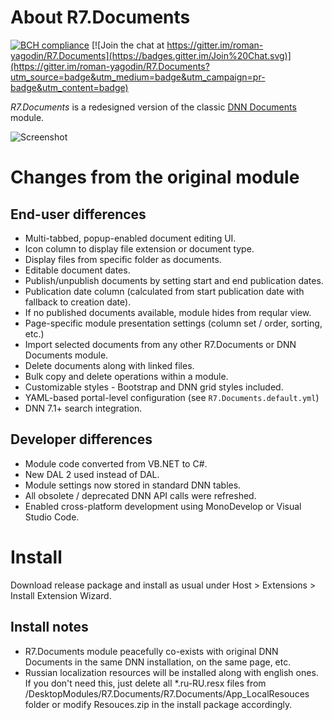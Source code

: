# About R7.Documents

[![BCH compliance](https://bettercodehub.com/edge/badge/roman-yagodin/R7.Documents)](https://bettercodehub.com/)
[![Join the chat at https://gitter.im/roman-yagodin/R7.Documents](https://badges.gitter.im/Join%20Chat.svg)](https://gitter.im/roman-yagodin/R7.Documents?utm_source=badge&utm_medium=badge&utm_campaign=pr-badge&utm_content=badge)

*R7.Documents* is a redesigned version of the classic [DNN Documents](https://github.com/mitchelsellers/dnnDocuments) module.

![Screenshot](https://raw.githubusercontent.com/roman-yagodin/R7.Documents/master/images/r7_documents_bootstrap.png "Main module in the edit mode")

# Changes from the original module

## End-user differences

- Multi-tabbed, popup-enabled document editing UI.
- Icon column to display file extension or document type.
- Display files from specific folder as documents.
- Editable document dates.
- Publish/unpublish documents by setting start and end publication dates.
- Publication date column (calculated from start publication date with fallback to creation date).
- If no published documents available, module hides from reqular view.
- Page-specific module presentation settings (column set / order, sorting, etc.)
- Import selected documents from any other R7.Documents or DNN Documents module.
- Delete documents along with linked files.
- Bulk copy and delete operations within a module.
- Customizable styles - Bootstrap and DNN grid styles included.
- YAML-based portal-level configuration (see `R7.Documents.default.yml`)
- DNN 7.1+ search integration.

## Developer differences

- Module code converted from VB.NET to C#.
- New DAL 2 used instead of DAL.
- Module settings now stored in standard DNN tables.
- All obsolete / deprecated DNN API calls were refreshed.
- Enabled cross-platform development using MonoDevelop or Visual Studio Code.

# Install 

Download release package and install as usual under Host &gt; Extensions &gt; Install Extension Wizard. 

## Install notes

- R7.Documents module peacefully co-exists with original DNN Documents in the same DNN installation, on the same page, etc.
- Russian localization resources will be installed along with english ones. If you don't need this, just delete all *.ru-RU.resx files from /DesktopModules/R7.Documents/R7.Documents/App_LocalResouces folder or modify Resouces.zip in the install package accordingly.
